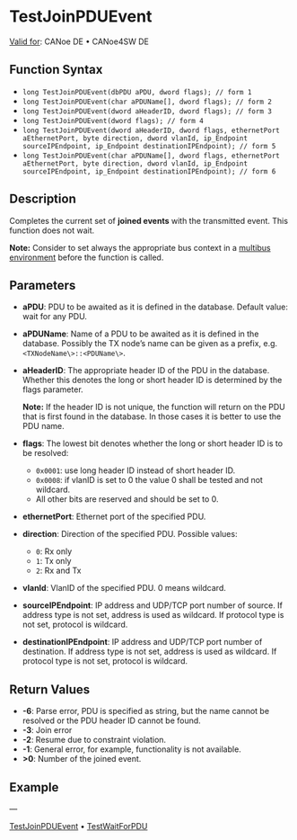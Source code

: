 # TestJoinPDUEvent

[Valid for](../../../Shared/FeatureAvailability.md): CANoe DE • CANoe4SW DE

## Function Syntax

- `long TestJoinPDUEvent(dbPDU aPDU, dword flags); // form 1`
- `long TestJoinPDUEvent(char aPDUName[], dword flags); // form 2`
- `long TestJoinPDUEvent(dword aHeaderID, dword flags); // form 3`
- `long TestJoinPDUEvent(dword flags); // form 4`
- `long TestJoinPDUEvent(dword aHeaderID, dword flags, ethernetPort aEthernetPort, byte direction, dword vlanId, ip_Endpoint sourceIPEndpoint, ip_Endpoint destinationIPEndpoint); // form 5`
- `long TestJoinPDUEvent(char aPDUName[], dword flags, ethernetPort aEthernetPort, byte direction, dword vlanId, ip_Endpoint sourceIPEndpoint, ip_Endpoint destinationIPEndpoint); // form 6`

## Description

Completes the current set of **joined events** with the transmitted event. This function does not wait.

**Note:** Consider to set always the appropriate bus context in a [multibus environment](../../../Shared/CAPL/General/TestMultiBusEnvironment.md) before the function is called.

## Parameters

- **aPDU**: PDU to be awaited as it is defined in the database. Default value: wait for any PDU.
- **aPDUName**: Name of a PDU to be awaited as it is defined in the database. Possibly the TX node’s name can be given as a prefix, e.g. `<TXNodeName\>::<PDUName\>`.
- **aHeaderID**: The appropriate header ID of the PDU in the database. Whether this denotes the long or short header ID is determined by the flags parameter.

  **Note:** If the header ID is not unique, the function will return on the PDU that is first found in the database. In those cases it is better to use the PDU name.

- **flags**: The lowest bit denotes whether the long or short header ID is to be resolved:
  - `0x0001`: use long header ID instead of short header ID.
  - `0x0008`: if vlanID is set to 0 the value 0 shall be tested and not wildcard.
  - All other bits are reserved and should be set to 0.
- **ethernetPort**: Ethernet port of the specified PDU.
- **direction**: Direction of the specified PDU. Possible values:
  - `0`: Rx only
  - `1`: Tx only
  - `2`: Rx and Tx
- **vlanId**: VlanID of the specified PDU. 0 means wildcard.
- **sourceIPEndpoint**: IP address and UDP/TCP port number of source. If address type is not set, address is used as wildcard. If protocol type is not set, protocol is wildcard.
- **destinationIPEndpoint**: IP address and UDP/TCP port number of destination. If address type is not set, address is used as wildcard. If protocol type is not set, protocol is wildcard.

## Return Values

- **-6**: Parse error, PDU is specified as string, but the name cannot be resolved or the PDU header ID cannot be found.
- **-3**: Join error
- **-2**: Resume due to constraint violation.
- **-1**: General error, for example, functionality is not available.
- **\>0**: Number of the joined event.

## Example

—

[TestJoinPDUEvent](#) • [TestWaitForPDU](CAPLfunctionTestWaitForPDU.md)
